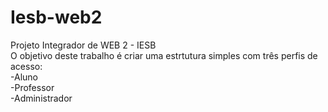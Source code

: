 # Iesb-web2
Projeto Integrador de WEB 2 - IESB
<br>O objetivo deste trabalho é criar uma estrtutura simples com três perfis de acesso:
<br>-Aluno
<br>-Professor
<br>-Administrador
